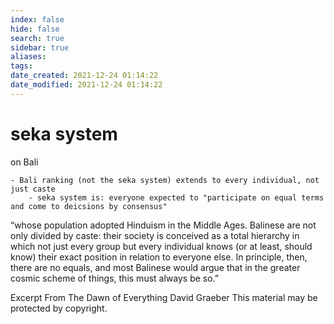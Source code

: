 ```yaml
---
index: false
hide: false
search: true
sidebar: true
aliases:
tags:
date_created: 2021-12-24 01:14:22
date_modified: 2021-12-24 01:14:22
---
```


# seka system
on Bali

	- Bali ranking (not the seka system) extends to every individual, not just caste
		- seka system is: everyone expected to "participate on equal terms and come to deicsions by consensus"

“whose population adopted Hinduism in the Middle Ages. Balinese are not only divided by caste: their society is conceived as a total hierarchy in which not just every group but every individual knows (or at least, should know) their exact position in relation to everyone else. In principle, then, there are no equals, and most Balinese would argue that in the greater cosmic scheme of things, this must always be so.”

Excerpt From
The Dawn of Everything
David Graeber
This material may be protected by copyright.